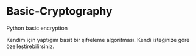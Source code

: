 # Basic-Cryptography
Python basic encryption

Kendim için yaptığım basit bir şifreleme algoritması. Kendi isteğinize göre özelleştirebilirsiniz.
